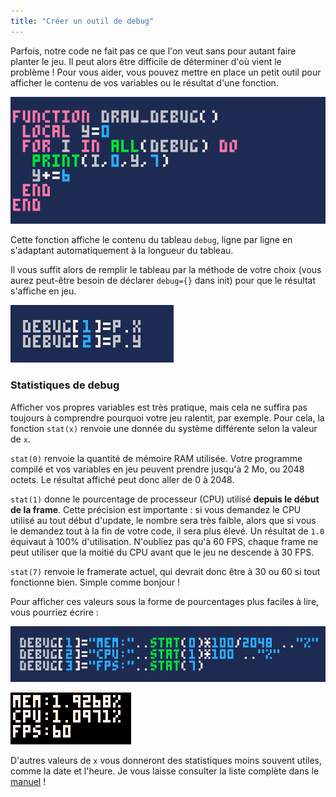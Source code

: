 ```yaml
---
title: "Créer un outil de debug"
---
```


Parfois, notre code ne fait pas ce que l'on veut sans pour autant faire planter le jeu. Il peut alors être difficile de déterminer d'où vient le problème ! Pour vous aider, vous pouvez mettre en place un petit outil pour afficher le contenu de vos variables ou le résultat d'une fonction.

![](./draw-debug.png)

Cette fonction affiche le contenu du tableau `debug`, ligne par ligne en s'adaptant automatiquement à la longueur du tableau.

Il vous suffit alors de remplir le tableau par la méthode de votre choix (vous aurez peut-être besoin de déclarer `debug={}` dans init) pour que le résultat s'affiche en jeu.

![](./debug-x-y.png)

### Statistiques de debug

Afficher vos propres variables est très pratique, mais cela ne suffira pas toujours à comprendre pourquoi votre jeu ralentit, par exemple. Pour cela, la fonction `stat(x)` renvoie une donnée du système différente selon la valeur de `x`.

`stat(0)` renvoie la quantité de mémoire RAM utilisée. Votre programme compilé et vos variables en jeu peuvent prendre jusqu'à 2 Mo, ou 2048 octets. Le résultat affiché peut donc aller de 0 à 2048.

`stat(1)` donne le pourcentage de processeur (CPU) utilisé **depuis le début de la frame**. Cette précision est importante : si vous demandez le CPU utilisé au tout début d'update, le nombre sera très faible, alors que si vous le demandez tout à la fin de votre code, il sera plus élevé. Un résultat de `1.0` équivaut à 100% d'utilisation. N'oubliez pas qu'à 60 FPS, chaque frame ne peut utiliser que la moitié du CPU avant que le jeu ne descende à 30 FPS.

`stat(7)` renvoie le framerate actuel, qui devrait donc être à 30 ou 60 si tout fonctionne bien. Simple comme bonjour !

Pour afficher ces valeurs sous la forme de pourcentages plus faciles à lire, vous pourriez écrire :

![](./debug-pourcentages.png)

![](./debug-en-jeu.png)

D'autres valeurs de `x` vous donneront des statistiques moins souvent utiles, comme la date et l'heure. Je vous laisse consulter la liste complète dans le [manuel](https://www.lexaloffle.com/pico-8.php?page=manual#main_div:~:text=stat%20x) !
